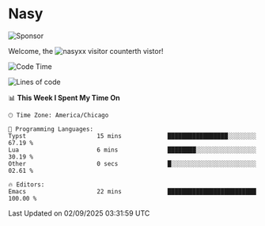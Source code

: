 # Nasy

<!--
<p align="center">
<img height="200" src="https://github-readme-stats.vercel.app/api?username=nasyxx&count_private=true&show_icons=true&theme=dracula&include_all_commits=true"/>
<img height="200" src="https://github-readme-stats.vercel.app/api/top-langs/?username=nasyxx&theme=dracula&hide=html,jupyter+notebook&count_private=true&show_icons=true"/>
</p>

  
----------------
-->

![Sponsor](https://img.shields.io/static/v1.svg?label=Sponsor&message=%E2%9D%A4&logo=GitHub&style=flat&color=pink)
 
Welcome, the ![nasyxx visitor counter](https://count.getloli.com/get/@nasyxx?theme=rule34)th vistor!
 
<!--START_SECTION:waka-->
![Code Time](http://img.shields.io/badge/Code%20Time-4%2C753%20hrs%2013%20mins-blue)

![Lines of code](https://img.shields.io/badge/From%20Hello%20World%20I%27ve%20Written-6.3%20million%20lines%20of%20code-blue)

📊 **This Week I Spent My Time On** 

```text
🕑︎ Time Zone: America/Chicago

💬 Programming Languages: 
Typst                    15 mins             █████████████████░░░░░░░░   67.19 % 
Lua                      6 mins              ████████░░░░░░░░░░░░░░░░░   30.19 % 
Other                    0 secs              █░░░░░░░░░░░░░░░░░░░░░░░░   02.61 % 

🔥 Editors: 
Emacs                    22 mins             █████████████████████████   100.00 % 
```


 Last Updated on 02/09/2025 03:31:59 UTC
<!--END_SECTION:waka-->

<!-- ![visitors](https://visitor-badge.laobi.icu/badge?page_id=nasyxx.nasyxx) -->
